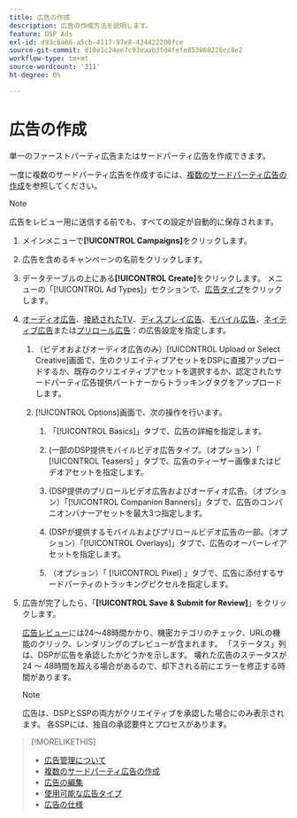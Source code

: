 ```yaml
---
title: 広告の作成
description: 広告の作成方法を説明します。
feature: DSP Ads
exl-id: d93c6a66-a5cb-4117-97e8-424422200fce
source-git-commit: d10e1c24ee7c93eaab3fd4fefe853860226cc8e2
workflow-type: tm+mt
source-wordcount: '311'
ht-degree: 0%

---
```


# 広告の作成

単一のファーストパーティ広告またはサードパーティ広告を作成できます。

一度に複数のサードパーティ広告を作成するには、[複数のサードパーティ広告の作成](ad-create-third-party.md)を参照してください。

>[!NOTE]
>
>広告をレビュー用に送信する前でも、すべての設定が自動的に保存されます。

1. メインメニューで&#x200B;**[!UICONTROL Campaigns]**&#x200B;をクリックします。

1. 広告を含めるキャンペーンの名前をクリックします。

1. データテーブルの上にある&#x200B;**[!UICONTROL Create]**&#x200B;をクリックします。 メニューの「[!UICONTROL Ad Types]」セクションで、[広告タイプ](ad-types.md)をクリックします。

1. [オーディオ広告](ad-settings-audio.md)、[接続されたTV](ad-settings-connected-tv.md)、[ディスプレイ広告](ad-settings-display.md)、[モバイル広告](ad-settings-mobile.md)、[ネイティブ広告](ad-settings-native.md)または[プリロール広告](ad-settings-pre-roll.md)：の広告設定を指定します。

   1. （ビデオおよびオーディオ広告のみ）[!UICONTROL Upload or Select Creative]画面で、生のクリエイティブアセットをDSPに直接アップロードするか、既存のクリエイティブアセットを選択するか、認定されたサードパーティ広告提供パートナーからトラッキングタグをアップロードします。

   1. [!UICONTROL Options]画面で、次の操作を行います。

      1. 「[!UICONTROL Basics]」タブで、広告の詳細を指定します。

      1. (一部のDSP提供モバイルビデオ広告タイプ。（オプション）「 [!UICONTROL Teasers] 」タブで、広告のティーザー画像またはビデオアセットを指定します。

      1. (DSP提供のプリロールビデオ広告およびオーディオ広告。（オプション）「[!UICONTROL Companion Banners]」タブで、広告のコンパニオンバナーアセットを最大3つ指定します。

      1. (DSPが提供するモバイルおよびプリロールビデオ広告の一部。（オプション）「[!UICONTROL Overlays]」タブで、広告のオーバーレイアセットを指定します。

      1. （オプション）「 [!UICONTROL Pixel] 」タブで、広告に添付するサードパーティのトラッキングピクセルを指定します。

1. 広告が完了したら、「**[!UICONTROL Save & Submit for Review]**」をクリックします。

   [広告レビュー](ad-about.md)には24～48時間かかり、機密カテゴリのチェック、URLの機能のクリック、レンダリングのプレビューが含まれます。 「ステータス」列は、DSPが広告を承認したかどうかを示します。 壊れた広告のステータスが24 ～ 48時間を超える場合があるので、却下される前にエラーを修正する時間があります。

   >[!NOTE]
   >
   >広告は、DSPとSSPの両方がクリエイティブを承認した場合にのみ表示されます。 各SSPには、独自の承認要件とプロセスがあります。

>[!MORELIKETHIS]
>
>* [広告管理について](ad-about.md)
>* [複数のサードパーティ広告の作成](ad-create-third-party.md)
>* [広告の編集](ad-edit.md)
>* [使用可能な広告タイプ](ad-types.md)
>* [広告の仕様](/help/dsp/assets/ad-specs.pdf)

